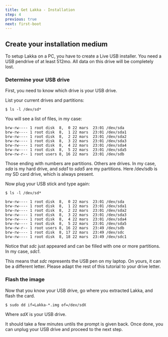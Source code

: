 ```yaml
---
title: Get Lakka - Installation
step: 4
previous: true
next: first-boot
---
```


## Create your installation medium

To setup Lakka on a PC, you have to create a Live USB installer. You need a USB pendrive of at least 512mo. All data on this drive will be completely lost.

### Determine your USB drive

First, you need to know which drive is your USB drive.

List your current drives and partitions:

    $ ls -l /dev/sd*

You will see a list of files, in my case:

    brw-rw---- 1 root disk  8,  0 22 mars  23:01 /dev/sda
    brw-rw---- 1 root disk  8,  1 22 mars  23:01 /dev/sda1
    brw-rw---- 1 root disk  8,  2 22 mars  23:01 /dev/sda2
    brw-rw---- 1 root disk  8,  3 22 mars  23:01 /dev/sda3
    brw-rw---- 1 root disk  8,  4 22 mars  23:01 /dev/sda4
    brw-rw---- 1 root disk  8,  5 22 mars  23:01 /dev/sda5
    brw-rw-r-- 1 root users 8, 16 22 mars  23:01 /dev/sdb

Those ending with numbers are partitions. Others are drives. In my case, _sda_ is my hard drive, and _sda1_ to _sda5_ are my partitions. Here /dev/sdb is my SD card drive, which is always present.

Now plug your USB stick and type again:

    $ ls -l /dev/sd*

    brw-rw---- 1 root disk  8,  0 22 mars  23:01 /dev/sda
    brw-rw---- 1 root disk  8,  1 22 mars  23:01 /dev/sda1
    brw-rw---- 1 root disk  8,  2 22 mars  23:01 /dev/sda2
    brw-rw---- 1 root disk  8,  3 22 mars  23:01 /dev/sda3
    brw-rw---- 1 root disk  8,  4 22 mars  23:01 /dev/sda4
    brw-rw---- 1 root disk  8,  5 22 mars  23:01 /dev/sda5
    brw-rw-r-- 1 root users 8, 16 22 mars  23:49 /dev/sdb
    brw-rw---- 1 root disk  8, 17 22 mars  23:49 /dev/sdc
    brw-rw---- 1 root disk  8, 18 22 mars  23:49 /dev/sdc1

Notice that _sdc_ just appeared and can be filled with one or more partitions. In my case, _sdc1_.

This means that _sdc_ represents the USB pen on my laptop. On yours, it can be a different letter. Please adapt the rest of this tutorial to your drive letter.

### Flash the image

Now that you know your USB drive, go where you extracted Lakka, and flash the card.

    $ sudo dd if=Lakka-*.img of=/dev/sdX

Where _sdX_ is your USB drive.

It should take a few minutes untils the prompt is given back. Once done, you can unplug your USB drive and proceed to the next step.
